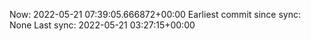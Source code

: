 Now: 2022-05-21 07:39:05.666872+00:00 Earliest commit since sync: None Last sync: 2022-05-21 03:27:15+00:00
